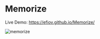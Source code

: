 # Memorize
Live Demo: https://efiov.github.io/Memorize/

![memorize](https://user-images.githubusercontent.com/114824366/211374572-6b1f5db2-ba56-449c-875a-2ffc3200db76.png)

